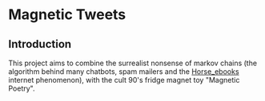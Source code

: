 # Magnetic Tweets
## Introduction
This project aims to combine the surrealist nonsense of markov chains 
(the algorithm behind many chatbots, spam mailers and the 
[Horse_ebooks](https://en.wikipedia.org/wiki/Horse_ebooks) internet phenomenon),
with the cult 90's fridge magnet toy "Magnetic Poetry".
